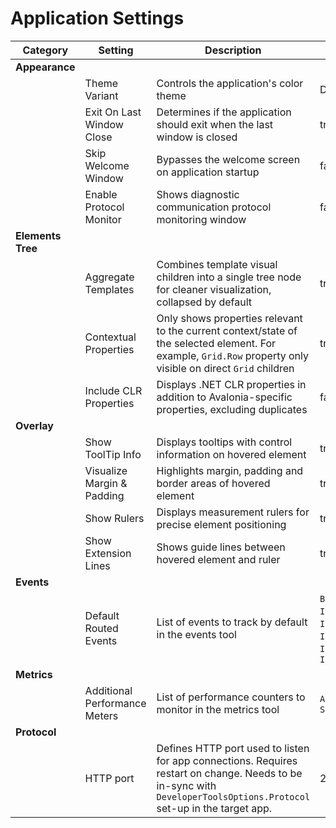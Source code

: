 # Application Settings

| Category | Setting | Description | Default Value |
|----------|---------|-------------|---------------|
| **Appearance** |
| | Theme Variant | Controls the application's color theme | Dark |
| | Exit On Last Window Close | Determines if the application should exit when the last window is closed | true |
| | Skip Welcome Window | Bypasses the welcome screen on application startup | false |
| | Enable Protocol Monitor | Shows diagnostic communication protocol monitoring window | false |
| **Elements Tree** |
| | Aggregate Templates | Combines template visual children into a single tree node for cleaner visualization, collapsed by default | true |
| | Contextual Properties | Only shows properties relevant to the current context/state of the selected element. For example, `Grid.Row` property only visible on direct `Grid` children | true |
| | Include CLR Properties | Displays .NET CLR properties in addition to Avalonia-specific properties, excluding duplicates | false |
| **Overlay** |
| | Show ToolTip Info | Displays tooltips with control information on hovered element | true |
| | Visualize Margin & Padding | Highlights margin, padding and border areas of hovered element | true |
| | Show Rulers | Displays measurement rulers for precise element positioning | true |
| | Show Extension Lines | Shows guide lines between hovered element and ruler | true |
| **Events** |
| | Default Routed Events | List of events to track by default in the events tool | `Button.ClickEvent`, `InputElement.KeyDownEvent`, `InputElement.KeyUpEvent`, `InputElement.TextInputEvent`, `InputElement.PointerReleasedEvent`, `InputElement.PointerPressedEvent` |
| **Metrics** |
| | Additional Performance Meters | List of performance counters to monitor in the metrics tool | `Avalonia` (11.3.0+), `System.Runtime`, `System.Net.Http` |
| **Protocol** |
| | HTTP port | Defines HTTP port used to listen for app connections. Requires restart on change. Needs to be in-sync with `DeveloperToolsOptions.Protocol` set-up in the target app. | 29414 |